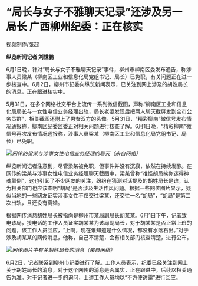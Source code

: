

# “局长与女子不雅聊天记录”还涉及另一局长 广西柳州纪委：正在核实

视频制作/张超

**纵览新闻记者 刘世鹏**

6月1日晚，针对“局长与女子不雅聊天记录”事件，柳州市柳南区委发布通告，称涉事人员梁某（柳南区工业和信息化局党组书记、局长）已免职，有关问题正在进一步核查中。6月2日，柳州市纪委向纵览新闻表示，已关注到网上涉及的胡姓局长的消息，正在跟进核实中。

5月31日，在多个网络社交平台上流传一系列微信截图，声称“柳南区工业和信息化局局长与一女性电信业务经理出轨，局长老婆发现后把两人聊天截屏发到全市公务员群”，相关截图还附上了男女双方的头像。5月31日，“精彩柳南”微信号发布情况通报称，柳南区纪委监委正对相关问题进行核查了解。6月1日晚，“精彩柳南”微信号再次发布情况通报称，涉事人员梁某（柳南区工业和信息化局党组书记、局长）已免职。

![](https://inews.gtimg.com/om_bt/OTf3aQo6DIBKEQDrJk1aB9QDhYx3RhDfvyHLJw4F68d7EAA/1000)_网传的梁某与涉事女性电信业务经理的聊天（来自网络）_

纵览新闻记者注意到，尽管梁某被免职，但事件并没有沉寂，依然在持续发酵。在网传的梁某与涉事女性电信业务经理聊天截图中，梁某曾称“难怪胡局挨你迷得神魂颠倒”，这也引起了不少网友的关注，纷纷在猜测对话提及的胡姓局长是谁，认为相关部门也应该查明“胡局”是否涉及生活作风问题。根据一些网传图片显示，疑似当地的一些网友证实涉事女性不仅交往梁某，还交往一名“胡局”，“胡局”是第二次出轨，且还没有离婚。

根据网传消息胡姓局长被指向是柳州市某局副局长胡某某。6月1日下午，记者致电该局，接电话的工作人员证实胡某某为该局副局长，对于胡某某是否正常上班的问题，该工作人员回应，“上啊，现在谁知道是什么情况，都没有水落石出。”对于涉及胡某某的网传消息，他称，自己不清楚，会有相关部门核查清楚，进行公布。

![](https://inews.gtimg.com/om_bt/OCy9Bz-CZBK4-1Tx6zm5T08_RTO-FediC0u1y7zqEjoYMAA/1000)_网传图片中有关胡姓局长的消息（来自网络）_

6月2日，记者联系到柳州市纪委进行了解。工作人员表示，纪委已经关注到网上关于胡姓局长的消息，对于这个网传的消息是否属实，正在跟进中，后续以相关通告为准。对于记者进一步的询问，上述工作人员均以“不方便透露”进行回应。

